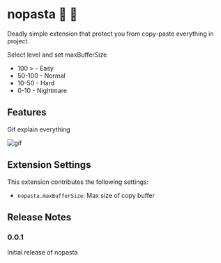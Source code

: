 # nopasta :spaghetti: :no_entry_sign:

Deadly simple extension that protect you from copy-paste everything in project.

Select level and set maxBufferSize

- 100 > - Easy
- 50-100 - Normal
- 10-50 - Hard
- 0-10 - Nightmare

## Features

Gif explain everything

![gif](https://media.giphy.com/media/51Y2bCiHvhapE2sZgY/giphy.gif)

## Extension Settings

This extension contributes the following settings:

- `nopasta.maxBufferSize`: Max size of copy buffer

## Release Notes

### 0.0.1

Initial release of nopasta
